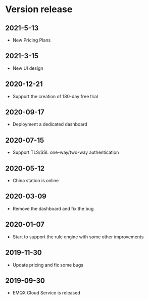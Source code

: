 # Version release

## 2021-5-13
* New Pricing Plans

## 2021-3-15
* New UI design

## 2020-12-21
* Support the creation of 180-day free trial

## 2020-09-17
* Deployment a dedicated dashboard

## 2020-07-15

* Support TLS/SSL one-way/two-way authentication

## 2020-05-12

* China station is online

## 2020-03-09

* Remove the dashboard and fix the bug

## 2020-01-07

* Start to support the rule engine with some other improvements

## 2019-11-30

* Update pricing and fix some bugs

## 2019-09-30

* EMQX Cloud Service is released
